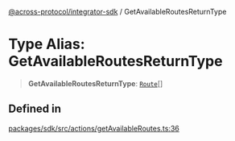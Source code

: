 [@across-protocol/integrator-sdk](../README.md) / GetAvailableRoutesReturnType

# Type Alias: GetAvailableRoutesReturnType

> **GetAvailableRoutesReturnType**: [`Route`](Route.md)[]

## Defined in

[packages/sdk/src/actions/getAvailableRoutes.ts:36](https://github.com/across-protocol/toolkit/blob/fa61c35c7597804e093096de254dbc326f096003/packages/sdk/src/actions/getAvailableRoutes.ts#L36)

